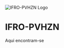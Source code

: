 ![IFRO-PVHZN Logo](https://b2ds5a.bn.files.1drv.com/y4mjUujib0v74CiLxfdZ5cX4YzucHTcPMe3xvPN5mIHxV738taE1R4Z9tzp0tOf_T3AYZWQE42Urm2lbZ8NP_JKPTKESrTPWGp_7RzSsaXhnH9yut_a6_XUaAfkvJ9jgT3RRXYIM7yRuJMfsplyRkbuX9OS96iQW7a13YjbBoHiNCZ4B1tjY8uWXeDte2rKFSEcWyvKVSGDVDOb7kJdqY_4Yg?width=1500&height=844&cropmode=none)
# IFRO-PVHZN #
Aqui encontram-se 
